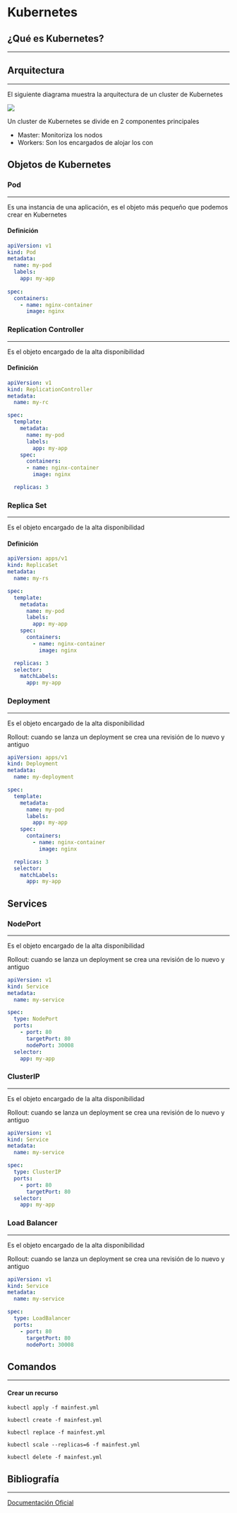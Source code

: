 # Kubernetes

## ¿Qué es Kubernetes?
***


## Arquitectura
***
El siguiente diagrama muestra la arquitectura de un cluster de Kubernetes

![](./resources/images/k8sGeneralArchitecture.png)

Un cluster de Kubernetes se divide en 2 componentes principales
* Master: Monitoriza los nodos
* Workers: Son los encargados de alojar los con


## Objetos de Kubernetes

### Pod
***
Es una instancia de una aplicación, es el objeto más pequeño que podemos crear en Kubernetes


#### Definición

```yaml
apiVersion: v1
kind: Pod
metadata: 
  name: my-pod
  labels:
    app: my-app
    
spec:
  containers:
    - name: nginx-container
      image: nginx

```

### Replication Controller
***
Es el objeto encargado de la alta disponibilidad

#### Definición

```yaml
apiVersion: v1
kind: ReplicationController
metadata:
  name: my-rc

spec:
  template:
    metadata:
      name: my-pod
      labels:
        app: my-app
    spec:
      containers:
      - name: nginx-container
        image: nginx

  replicas: 3
```

### Replica Set
***
Es el objeto encargado de la alta disponibilidad

#### Definición

```yaml
apiVersion: apps/v1
kind: ReplicaSet
metadata:
  name: my-rs

spec:
  template:
    metadata:
      name: my-pod
      labels:
        app: my-app
    spec:
      containers:
        - name: nginx-container
          image: nginx

  replicas: 3
  selector:
    matchLabels:
      app: my-app
```

### Deployment
***
Es el objeto encargado de la alta disponibilidad

Rollout: cuando se lanza un deployment se crea una revisión de lo nuevo y antiguo




```yaml
apiVersion: apps/v1
kind: Deployment
metadata:
  name: my-deployment

spec:
  template:
    metadata:
      name: my-pod
      labels:
        app: my-app
    spec:
      containers:
        - name: nginx-container
          image: nginx

  replicas: 3
  selector:
    matchLabels:
      app: my-app
```

## Services
### NodePort
***
Es el objeto encargado de la alta disponibilidad

Rollout: cuando se lanza un deployment se crea una revisión de lo nuevo y antiguo

```yaml
apiVersion: v1
kind: Service
metadata:
  name: my-service

spec:
  type: NodePort
  ports:
    - port: 80
      targetPort: 80
      nodePort: 30008
  selector:
    app: my-app
```
### ClusterIP
***
Es el objeto encargado de la alta disponibilidad

Rollout: cuando se lanza un deployment se crea una revisión de lo nuevo y antiguo

```yaml
apiVersion: v1
kind: Service
metadata:
  name: my-service

spec:
  type: ClusterIP
  ports:
    - port: 80
      targetPort: 80
  selector:
    app: my-app
```

### Load Balancer
***
Es el objeto encargado de la alta disponibilidad

Rollout: cuando se lanza un deployment se crea una revisión de lo nuevo y antiguo

```yaml
apiVersion: v1
kind: Service
metadata:
  name: my-service

spec:
  type: LoadBalancer
  ports:
    - port: 80
      targetPort: 80
      nodePort: 30008
```

## Comandos
***

#### Crear un recurso
```shell
kubectl apply -f mainfest.yml
```

```shell
kubectl create -f mainfest.yml
```

```shell
kubectl replace -f mainfest.yml
```

```shell
kubectl scale --replicas=6 -f mainfest.yml
```

```shell
kubectl delete -f mainfest.yml
```

## Bibliografía
***
[Documentación Oficial](https://kubernetes.io/es/docs/home/)